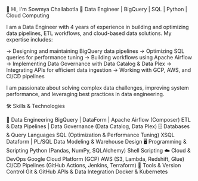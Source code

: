 👋 Hi, I'm Sowmya Challabotla
🚀 Data Engineer | BigQuery | SQL | Python | Cloud Computing

I am a Data Engineer with 4 years of experience in building and optimizing data pipelines, ETL workflows, and cloud-based data solutions. My expertise includes:

-> Designing and maintaining BigQuery data pipelines
-> Optimizing SQL queries for performance tuning
-> Building workflows using Apache Airflow
-> Implementing Data Governance with Data Catalog & Data Plex
-> Integrating APIs for efficient data ingestion
-> Working with GCP, AWS, and CI/CD pipelines

I am passionate about solving complex data challenges, improving system performance, and leveraging best practices in data engineering.

🛠 Skills & Technologies

💾 Data Engineering
BigQuery | DataForm | Apache Airflow (Composer)
ETL & Data Pipelines | Data Governance (Data Catalog, Data Plex)
🗄️ Databases & Query Languages
SQL (Optimization & Performance Tuning)
XSQL Dataform | PL/SQL
Data Modeling & Warehouse Design
🖥️ Programming & Scripting
Python (Pandas, NumPy, SQLAlchemy)
Shell Scripting
☁️ Cloud & DevOps
Google Cloud Platform (GCP)
AWS (S3, Lambda, Redshift, Glue)
CI/CD Pipelines (GitHub Actions, Jenkins, Terraform)
🔧 Tools & Version Control
Git & GitHub
APIs & Data Integration
Docker & Kubernetes
